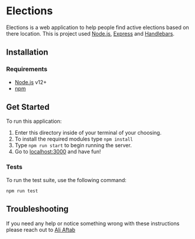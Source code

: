 # Elections

Elections is a web application to help people find active elections based on there location. This is project used [Node.js][node], [Express][express] and [Handlebars][handlebars].

## Installation

### Requirements

- [Node.js][node] v12+
- [npm][npm]

## Get Started

To run this application:
1. Enter this directory inside of your terminal of your choosing.
2. To install the required modules type `npm install`
3. Type `npm run start` to begin running the server.
4. Go to [localhost:3000](localhost:3000) and have fun!

### Tests

To run the test suite, use the following command:

```
npm run test
```

## Troubleshooting

If you need any help or notice something wrong with these instructions please reach out to [Ali Aftab](mailto:itisaftab@gmail.com)

[express]: https://expressjs.com/
[handlebars]: https://handlebarsjs.com/
[node]: https://nodejs.org/
[npm]: https://docs.npmjs.com/
